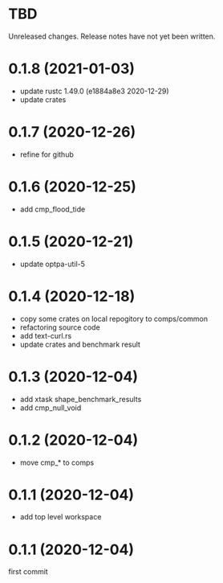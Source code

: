 TBD
===
Unreleased changes. Release notes have not yet been written.

0.1.8 (2021-01-03)
=====

* update rustc 1.49.0 (e1884a8e3 2020-12-29)
* update crates

0.1.7 (2020-12-26)
=====

* refine for github

0.1.6 (2020-12-25)
=====

* add cmp_flood_tide

0.1.5 (2020-12-21)
=====

* update optpa-util-5

0.1.4 (2020-12-18)
=====

* copy some crates on local repogitory to comps/common
* refactoring source code
* add text-curl.rs
* update crates and benchmark result

0.1.3 (2020-12-04)
=====

* add xtask shape_benchmark_results
* add cmp_null_void

0.1.2 (2020-12-04)
=====

* move cmp_* to comps

0.1.1 (2020-12-04)
=====

* add top level workspace

0.1.1 (2020-12-04)
=====
first commit
